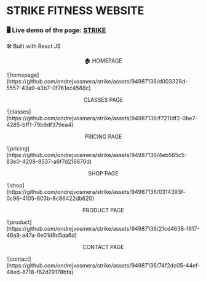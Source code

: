 # STRIKE FITNESS WEBSITE

### 🖥️ Live demo of the page: [STRIKE](https://strike-ondrejvosmera.vercel.app/)

🛠️ Built with React JS

<p align='center'>🏠 HOMEPAGE</p>
![homepage](https://github.com/ondrejvosmera/strike/assets/94987136/d003328d-5557-43a9-a3b7-0f761ec4588c)

<p align='center'>CLASSES PAGE</p>
![classes](https://github.com/ondrejvosmera/strike/assets/94987136/f7211df2-0be7-4285-bff1-79b9df379ea4)


<p align='center'>PRICING PAGE</p>
![pricing](https://github.com/ondrejvosmera/strike/assets/94987136/4eb565c5-83e0-4208-9537-a6f7d216670d)


<p align='center'>SHOP PAGE</p>
![shop](https://github.com/ondrejvosmera/strike/assets/94987136/0314393f-0c96-4105-803b-8c86422db620)


<p align='center'>PRODUCT PAGE</p>
![product](https://github.com/ondrejvosmera/strike/assets/94987136/21cd4638-f617-46a9-a47a-6e01d8d5aa6d)


<p align='center'>CONTACT PAGE</p>
![contact](https://github.com/ondrejvosmera/strike/assets/94987136/74f2dc05-44ef-48ed-8718-f62d79178bfa)
